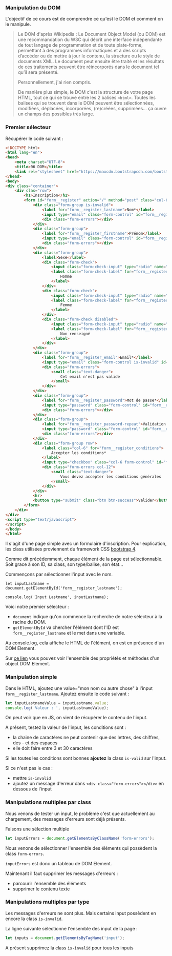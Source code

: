 ### Manipulation du DOM

L'objectif de ce cours est de comprendre ce qu'est le DOM et comment on le manipule.

> Le DOM d'après Wikipedia :
> Le Document Object Model (ou DOM) est une recommandation du W3C qui décrit une interface indépendante de tout langage de programmation et de toute plate-forme, permettant à des programmes informatiques et à des scripts d’accéder ou de mettre à jour le contenu, la structure ou le style de documents XML. Le document peut ensuite être traité et les résultats de ces traitements peuvent être réincorporés dans le document tel qu’il sera présenté.
>
> Personnellement, j'ai rien compris.
>
> De manière plus simple, le DOM c'est la structure de votre page HTML, tout ce qui se trouve entre les 2 balises `<html>`.
> Toutes les balises qui se trouvent dans le DOM peuvent être sélectionnées, modifiées, déplacées, incorporées, (re)créées, supprimées... ça ouvre un champs des possibles très large.


### Premier sélecteur

Récupérer le code suivant :

```html
<!DOCTYPE html>
<html lang="en">
<head>
    <meta charset="UTF-8">
    <title>06 DOM</title>
    <link rel="stylesheet" href="https://maxcdn.bootstrapcdn.com/bootstrap/4.0.0/css/bootstrap.min.css" integrity="sha384-Gn5384xqQ1aoWXA+058RXPxPg6fy4IWvTNh0E263XmFcJlSAwiGgFAW/dAiS6JXm" crossorigin="anonymous">
</head>
<body>
<div class="container">
    <div clas="row">
        <h1>Inscription</h1>
        <form id="form__register" action="/" method="post" class="col-6" novalidate="novalidate" >
            <div class="form-group is-invalid">
                <label for="form__register_lastname">Nom*</label>
                <input type="email" class="form-control" id="form__register_lastname" value="Un nom comme un autre" required>
                <div class="form-errors"></div>
            </div>
            <div class="form-group">
                <label for="form__register_firstname">Prénom</label>
                <input type="email" class="form-control" id="form__register_firstname">
                <div class="form-errors"></div>
            </div>
            <div class="form-group">
                <label>Sexe</label>
                <div class="form-check">
                    <input class="form-check-input" type="radio" name="form__register_gender" id="form__register_gender01" value="M" >
                    <label class="form-check-label" for="form__register_gender01">
                        Homme
                    </label>
                </div>
                <div class="form-check">
                    <input class="form-check-input" type="radio" name="form__register_gender" id="form__register_gender02" value="F">
                    <label class="form-check-label" for="form__register_gender02">
                        Femme
                    </label>
                </div>
                <div class="form-check disabled">
                    <input class="form-check-input" type="radio" name="form__register_gender" id="form__register_gender03" value="A" checked>
                    <label class="form-check-label" for="form__register_gender03">
                        Non renseigné
                    </label>
                </div>
            </div>
            <div class="form-group">
                <label for="form__register_email">Email*</label>
                <input type="email" class="form-control is-invalid" id="form__register_email" value="ploporange.com" required>
                <div class="form-errors">
                    <small class="text-danger">
                        Cet email n'est pas valide
                    </small>
                </div>
            </div>
            <div class="form-group">
                <label for="form__register_password">Mot de passe*</label>
                <input type="password" class="form-control" id="form__register_password" required>
                <div class="form-errors"></div>
            </div>
            <div class="form-group">
                <label for="form__register_password-repeat">Validation mot de passe*</label>
                <input type="password" class="form-control" id="form__register_password-repeat" required>
                <div class="form-errors"></div>
            </div>
            <div class="form-group row">
                <label class="col-6" for="form__register_conditions">
                    Accepter les conditions*
                </label>
                <input type="checkbox" class="col-6 form-control" id="form__register_conditions" required>
                <div class="form-errors col-12">
                    <small class="text-danger">
                        Vous devez accepter les conditions générales
                    </small>
                </div>
            </div>
            <hr>
            <button type="submit" class="btn btn-success">Valider</button>
        </form>
    </div>
</div>
<script type="text/javascript">
</script>
</body>
</html>
```

Il s'agit d'une page simple avec un formulaire d'inscription. Pour explication, les class utilisées proviennent du framework CSS [bootstrap 4](https://getbootstrap.com/).

Comme dit précédemment, chaque élément de la page est sélectionnable. Soit grace à son ID, sa class, son type/balise, son état...

Commençons par sélectionner l'input avec le nom.

```
let inputLastname = document.getElementById('form__register_lastname');

console.log('Input Lastname', inputLastname);
```

Voici notre premier sélecteur :
- `document` indique qu'on commence la recherche de notre sélecteur à la racine du DOM.
- `getElementById` va chercher l'élément dont l'ID est `form__register_lastname` et le met dans une variable.

Au console.log, cela affiche le HTML de l'élément, on est en présence d'un DOM Element.

Sur [ce lien](https://www.w3schools.com/jsref/dom_obj_all.asp) vous pouvez voir l'ensemble des propriétés et méthodes d'un object DOM Element. 

### Manipulation simple

Dans le HTML, ajoutez une value="mon nom ou autre chose" à l'input `form__register_lastname`. Ajoutez ensuite le code suivant :

```javascript
let inputLastnameValue = inputLastname.value;
console.log('Valeur : ', inputLastnameValue);
```

On peut voir que en JS, on vient de récupérer le contenu de l'input.

A présent, testez la valeur de l'input, les conditions sont :
- la chaine de caractères ne peut contenir que des lettres, des chiffres, des - et des espaces
- elle doit faire entre 3 et 30 caractères

Si les toutes les conditions sont bonnes **ajoutez** la class `is-valid` sur l'input. 

Si ce n'est pas le cas :
- mettre `is-invalid` 
- ajoutez un message d'erreur dans `<div class="form-errors"></div>` en dessous de l'input

### Manipulations multiples par class

Nous venons de tester un input, le problème c'est que actuellement au chargement, des messages d'erreurs sont déjà présents.

Faisons une sélection multiple

```javascript
let inputErrors = document.getElementsByClassName('form-errors');
```

Nous venons de sélectionner l'ensemble des éléments qui possèdent la class `form-errors`.

`inputErrors` est donc un tableau de DOM Element.

Maintenant il faut supprimer les messages d'erreurs :
- parcourir l'ensemble des éléments 
- supprimer le contenu texte


### Manipulations multiples par type

Les messages d'erreurs ne sont plus. Mais certains input possèdent en encore la class `is-invalid`.

La ligne suivante sélectionne l'ensemble des input de la page :

```javascript
let inputs = document.getElementsByTagName('input');
```

A présent supprimez la class `is-invalid` pour tous les inputs




